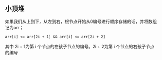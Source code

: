 ## 小顶堆

如果我们从上到下，从左到右，根节点开始从0编号进行顺序存储的话，并将数组记为arr；

`arr[i] <= arr[2i + 1] && arr[i] <= arr[2i + 2]`

其中 2i + 1为第 i 个节点的左孩子节点的编号。2i + 2为第 i 个节点的右孩子节点的编号
